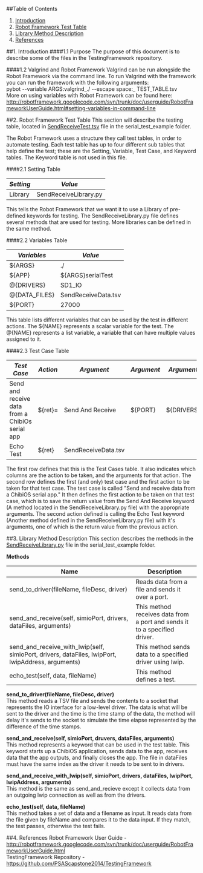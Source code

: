 ##Table of Contents
1. [Introduction](https://github.com/PSAScapstone2014/Documentation/blob/master/TestLibraryDocumentation.md#1-introduction)
2. [Robot Framework Test Table](https://github.com/PSAScapstone2014/Documentation/blob/master/TestLibraryDocumentation.md#2-robot-framework-test-table)
3. [Library Method Description](https://github.com/PSAScapstone2014/Documentation/blob/master/TestLibraryDocumentation.md#3-library-method-description)
4. [References](https://github.com/PSAScapstone2014/Documentation/blob/master/TestLibraryDocumentation.md#4-references)

##1. Introduction
####1.1 Purpose
The purpose of this document is to describe some of the files in the TestingFramework repository.

####1.2 Valgrind and Robot Framework
Valgrind can be run alongside the Robot Framework via the command line. To run Valgrind with the framework you can run the framework with the following arguments: <br>
pybot --variable ARGS:valgrind_./ --escape space:_ TEST_TABLE.tsv <br>
More on using variables with Robot Framework can be found here: http://robotframework.googlecode.com/svn/trunk/doc/userguide/RobotFrameworkUserGuide.html#setting-variables-in-command-line

##2. Robot Framework Test Table
This section will describe the testing table, located in [SendReceiveTest.tsv](https://github.com/PSAScapstone2014/TestingFramework/blob/master/serial_test_example/SendReceiveTest.tsv) file in the serial_test_example folder.

The Robot Framework uses a structure they call test tables, in order to automate testing. Each test table has up to four different sub tables that help define the test; these are the Setting, Variable, Test Case, and Keyword tables. The Keyword table is not used in this file.

####2.1 Setting Table

*Setting* | *Value*
--------- | -------
Library | SendReceiveLibrary.py

This tells the Robot Framework that we want it to use a Library of pre-defined keywords for testing. The SendReceiveLibrary.py file defines several methods that are used for testing. More libraries can be defined in the same method.

####2.2 Variables Table

*Variables* | *Value*
--- | ---
${ARGS} | ./
${APP} | ${ARGS}serialTest
@{DRIVERS} | SD1_IO
@{DATA_FILES} | SendReceiveData.tsv
${PORT} | 27000

This table lists different variables that can be used by the test in different actions. The ${NAME} represents a scalar variable for the test. The @{NAME} represents a list variable, a variable that can have multiple values assigned to it.

####2.3 Test Case Table

*Test Case* | *Action* | *Argument* | *Argument* | *Argument* | *Argument* | *Argument* |
----------- | -------- | ---------- | ---------- | ---------- | ---------- | ---------- |
Send and receive data from a ChibiOs serial app | ${ret}= | Send And Receive | ${PORT} | ${DRIVERS} | ${DATA_FILES} | ${APP}
 | Echo Test | ${ret} | SendReceiveData.tsv

The first row defines that this is the Test Cases table. It also indicates which columns are the action to be taken, and the arguments for that action. The second row defines the first (and only) test case and the first action to be taken for that test case. The test case is called "Send and receive data from a ChibiOS serial app." It then defines the first action to be taken on that test case, which is to save the return value from the Send And Receive keyword (A method located in the SendReceiveLibrary.py file) with the appropriate arguments. The second action defined is calling the Echo Test keyword (Another method defined in the SendReceiveLibrary.py file) with it's arguments, one of which is the return value from the previous action.

##3. Library Method Description
This section describes the methods in the [SendReceiveLibrary.py](https://github.com/PSAScapstone2014/TestingFramework/blob/master/serial_test_example/SendReceiveLibrary.py) file in the serial_test_example folder.

**Methods**

**Name** | **Description**
---- | -----------
send_to_driver(fileName, fileDesc, driver) | Reads data from a file and sends it over a port.
send_and_receive(self, simioPort, drivers, dataFiles, arguments) | This method receives data from a port and sends it to a specified driver.
send_and_receive_with_lwip(self, simioPort, drivers, dataFiles, lwipPort, lwipAddress, arguments) | This method sends data to a specified driver using lwip.
echo_test(self, data, fileName) | This method defines a test.

**send_to_driver(fileName, fileDesc, driver)** <br>
This method reads a TSV file and sends the contents to a socket that represents the IO interface for a low-level driver. The data is what will be sent to the driver and the time is the time stamp of the data, the method will delay it's sends to the socket to simulate the time elapse represented by the difference of the time stamps.

**send_and_receive(self, simioPort, druvers, dataFiles, arguments)** <br>
This method represents a keyword that can be used in the test table. This keyword starts up a ChibiOS application, sends data to the app, receives data that the app outputs, and finally closes the app. The file in dataFiles must have the same index as the driver it needs to be sent to in drivers. 

**send_and_receive_with_lwip(self, simioPort, drivers, dataFiles, lwipPort, lwipAddress, arguments)** <br>
This method is the same as send_and_recieve except it collects data from an outgoing lwip connection as well as from the drivers.

**echo_test(self, data, fileName)** <br>
This method takes a set of data and a filename as input. It reads data from the file given by fileName and compares it to the data input. If they match, the test passes, otherwise the test fails.


##4. References
Robot Framework User Guide - http://robotframework.googlecode.com/svn/trunk/doc/userguide/RobotFrameworkUserGuide.html <br>
TestingFramework Repository - https://github.com/PSAScapstone2014/TestingFramework
